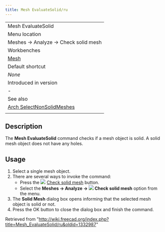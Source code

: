 ```yaml
---
title: Mesh EvaluateSolid/ru
---
```

|  |
| --- |
| Mesh EvaluateSolid |
| Menu location |
| Meshes → Analyze → Check solid mesh |
| Workbenches |
| [Mesh](/Mesh_Workbench "Mesh Workbench") |
| Default shortcut |
| *None* |
| Introduced in version |
| - |
| See also |
| [Arch SelectNonSolidMeshes](/Arch_SelectNonSolidMeshes "Arch SelectNonSolidMeshes") |
|  |

## Description

The **Mesh EvaluateSolid** command checks if a mesh object is solid. A solid mesh object does not have any holes.

## Usage

1. Select a single mesh object.
2. There are several ways to invoke the command:
   * Press the ![](/images/Mesh_EvaluateSolid.svg) [Check solid mesh](/Mesh_EvaluateSolid "Mesh EvaluateSolid") button.
   * Select the **Meshes → Analyze → ![](/images/Mesh_EvaluateSolid.svg) Check solid mesh** option from the menu.
3. The **Solid Mesh** dialog box opens informing that the selected mesh object is solid or not.
4. Press the OK button to close the dialog box and finish the command.

Retrieved from "<http://wiki.freecad.org/index.php?title=Mesh_EvaluateSolid/ru&oldid=1332987>"